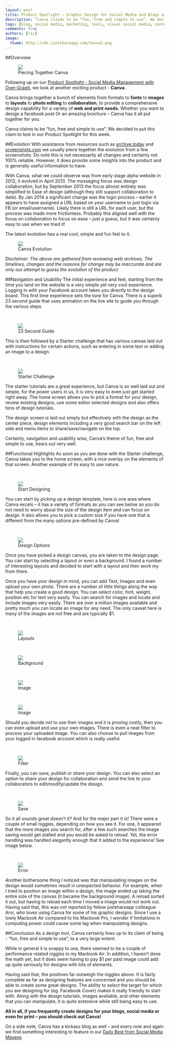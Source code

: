 ```yaml
---
layout: post
title: Product Spotlight – Graphic Design for Social Media and Blogs with Canva
description: “Canva claims to be “fun, free and simple to use”. We decided to put this claim to test in our Product Spotlight for this week. ”
tags: [blog, social media, marketing, tools, visual social media, content marketing, social media management, SEO, Canva, visual, design, creative, social, free] 
comments: true
authors: [raj]
image:
  thumb: http://cdn.justshareapp.com/Canva2.png
---
```


##Overview
<br/>
<figure>
<img src="http://cdn.justshareapp.com/Canva2.png"/>
<figcaption>Piecing Together Canva</figcaption>
</figure>

Following up on our [Product Spotlight - Social Media Management with Over-Graph]( http://blog.justshareapp.com/Over-Graph/), we look at another exciting product  - **Canva**.

Canva brings together a bunch of elements from formats to **fonts** to **images** to **layouts** to **photo editing** to **collaboration**, to provide a comprehensive design capability for a variety of **web and print needs**. Whether you want to design a facebook post Or an amazing brochure – Canva has it all put together for you.

Canva claims to be “fun, free and simple to use”. We decided to put this claim to test in our Product Spotlight for this week.

##Evolution
With assistance from resources such as [archive.today](http://archive.today) and [screenshots.com](http://www.screenshots.com) we usually piece together the evolution from a few screenshots. Do note this is not necessarily all changes and certainly not 100% reliable. However, it does provide some insights into the product and is generally useful information to have.

With Canva, what we could observe was from early stage alpha website in 2012, it evolved in April 2013. The messaging focus was design collaboration, but by September 2013 the focus almost entirely was simplified to Ease of design (although they still support collaboration to date). By Jan 2014 a significant change was the login process – earlier it appears to have assigned a URL based on your username to just login via FB (or email/username). Likely there is still a URL for each user, but the process was made more frictionless.  Probably this aligned well with the focus on collaboration to focus on ease – just a guess, but it was certainly easy to use when we tried it!
 
The latest evolution has a real cool, simple and fun feel to it. 
<br/>
<figure>
<img src="http://cdn.justshareapp.com/CanvaEvolution1.jpg"/>
<figcaption>Canva Evolution</figcaption>
</figure>

*Disclaimer: The above are gathered from reviewing web archives. The timelines, changes and the reasons for change may be inaccurate and are only our attempt to guess the evolution of the product*.

##Navigation and Usability
The initial experience and feel, starting from the time you land on the website is a very simple yet very cool experience.  Logging in with your Facebook account takes you directly to the design board. This first time experience sets the tone for Canva. There is a superb 23 second guide that uses animation on the live site to guide you through the various steps. 

<br/>
<figure>
<img src="http://cdn.justshareapp.com/CanvaStart1.jpg"/>
<figcaption>23 Second Guide</figcaption>
</figure>

This is then followed by a Starter challenge that has various canvas laid out with instructions for certain actions, such as entering in some text or adding an image to a design. 

<br/>
<figure>
<img src="http://cdn.justshareapp.com/CanvaStart3.jpg"/>
<figcaption>Starter Challenge</figcaption>
</figure>

The starter tutorials are a great experience, but Canva is so well laid out and simple, for the power users in us, it is very easy to even just get started right away. The home screen allows you to pick a format for your design, review existing designs, use some editor selected designs and also offers tons of design tutorials.

The design screen is laid out simply but effectively with the design as the center piece, design elements including a very good search bar on the left side and menu items to share/save/navigate on the top.

Certainly, navigation and usability wise, Canva’s theme of fun, free and simple to use, bears out very well.

##Functional Highlights
As soon as you are done with the Starter challenge, Canva takes you to the home screen, with a nice overlay on the elements of that screen. Another example of its easy to use nature. 

<br/>
<figure>
<img src="http://cdn.justshareapp.com/CanvaYourD.jpg"/>
<figcaption>Start Designing</figcaption>
</figure>

You can start by picking up a design template, here is one area where Canva excels – it has a variety of formats as you can see below so you do not need to worry about the size of the design item and can focus on design. It also allows you to pick a custom size if you have one that is different from the many options pre-defined by Canva!

<br/>
<figure>
<img src="http://cdn.justshareapp.com/CanvaDesignOptions.jpg"/>
<figcaption>Design Options </figcaption>
</figure>

Once you have picked a design canvas, you are taken to the design page.  You can start by selecting a layout or even a background. I found a number of interesting layouts and decided to start with a layout and then work my from there. 

Once you have your design in mind, you can add Text, Images and even upload your own photo. There are a number of little things along the way that help you create a good design; You can select color, font, weight, position etc for text very easily. You can search for images and locate and include images very easily. There are over a million images available and pretty much you can locate an image for any need. The only caveat here is many of the images are not free and are typically $1.  

<br/>
<figure>
<img src="http://cdn.justshareapp.com/CanvaCreateLayout.jpg"/>
<figcaption>Layouts </figcaption>
</figure>

<br/>
<figure>
<img src="http://cdn.justshareapp.com/CanvaCreateBG.png"/>
<figcaption>Background </figcaption>
</figure>

<br/>
<figure>
<img src="http://cdn.justshareapp.com/CanvaCreateImg.png"/>
<figcaption>Image </figcaption>
</figure>

<br/>
<figure>
<img src="http://cdn.justshareapp.com/CanvaCreateTxt.jpg"/>
<figcaption>Image </figcaption>
</figure>

Should you decide not to use their images and it is proving costly, then you can even upload and use your own images. There is even a neat filter to process your uploaded image. You can also choose to pull images from your logged in facebook account which is really useful.

<br/>
<figure>
<img src="http://cdn.justshareapp.com/CanvaPicFilter.png"/>
<figcaption>Filter </figcaption>
</figure>

Finally, you can save, publish or share your design. You can also select an option to share your design for collaboration and send the link to your collaborators to edit/modify/update the design. 

<br/>
<figure>
<img src="http://cdn.justshareapp.com/CanvaSave.png"/>
<figcaption>Save </figcaption>
</figure>

So it all sounds great doesn’t it? And for the major part it is! There were a couple of small niggles, depending on how you see it.  For one, it appeared that the more images you search for, after a few such searches the image saving would get stalled and you would be asked to reload. Yet, the error handling was handled elegantly enough that it added to the experience! See image below. 

<br/>
<figure>
<img src="http://cdn.justshareapp.com/CanvaErrorHandling.png"/>
<figcaption>Error </figcaption>
</figure>

Another bothersome thing I noticed was that manipulating images on the design would sometimes result in unexpected behavior. For example, when I tried to position an image within a design, the image ended up taking the entire size of the canvas (it became the background image). A reload sorted it out, but having to reload each time I moved a image would not work out.  Having said that, this was not reported by fellow justshareapp colleague Arvi, who loves using Canva for some of his graphic designs. Since I use a lowly Macbook Air compared to his Macbook Pro, I wonder if limitations in computing power could cause some lag when manipulating designs.

##Conclusion
As a design tool, Canva certainly lives up to its claim of being - “fun, free and simple to use”, to a very large extent.

While in general it is snappy to use, there seemed to be a couple of performance related niggles in my Macbook Air. In addition, I haven’t done the math yet, but it does seem having to pay $1 per paid image could add up quite seriously for designs with lots of elements. 

Having said that, the positives far outweigh the niggles above. It is fairly complete as far as designing features are concerned and you should be able to create some great designs. The ability to select the target for which you are designing for (eg. Facebook Cover) makes it really friendly to start with. Along with the design tutorials, images available, and other elements that you can manipulate, it is quite extensive while still being easy to use.

**All in all, if you frequently create designs for your blogs, social media or even for print – you should check out Canva!**

On a side note, Canva has a kickass blog as well – and every now and again we find something interesting to feature in our [Daily Best from Social Media Mavens]( http://blog.justshareapp.com/daily-best-social-media-maven-posts/)
